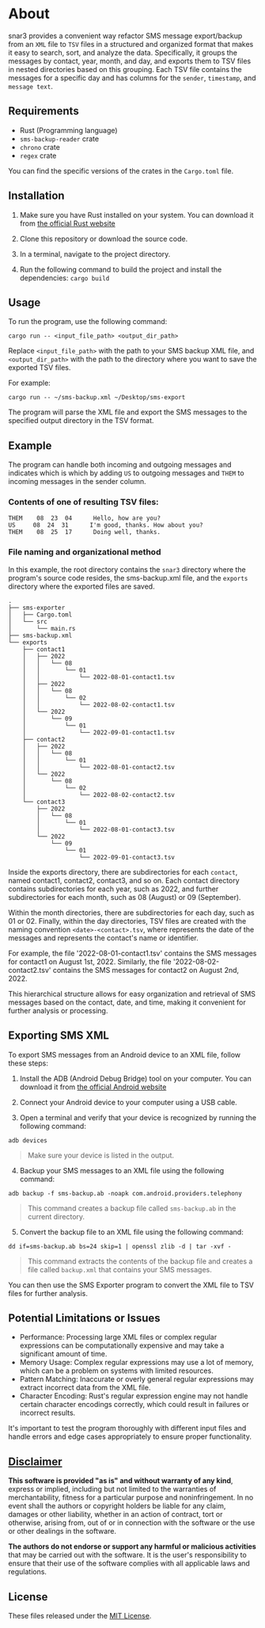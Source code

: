 # About 
snar3 provides a convenient way refactor SMS message export/backup from an `XML` file to `TSV` files in a structured and organized format that makes it easy to search, sort, and analyze the data.
Specifically, it groups the messages by contact, year, month, and day, and exports them to TSV files in nested directories based on this grouping. Each TSV file contains the messages for a specific day and has columns for the `sender`, `timestamp`, and `message text`.

## Requirements

- Rust (Programming language)
- `sms-backup-reader` crate
- `chrono` crate
- `regex` crate

You can find the specific versions of the crates in the `Cargo.toml` file.

## Installation

1. Make sure you have Rust installed on your system. You can download it from [the official Rust website](https://www.rust-lang.org/tools/install)

2. Clone this repository or download the source code.

3. In a terminal, navigate to the project directory.

4. Run the following command to build the project and install the dependencies:
`cargo build`


## Usage

To run the program, use the following command:
```
cargo run -- <input_file_path> <output_dir_path>
```

Replace `<input_file_path>` with the path to your SMS backup XML file, and `<output_dir_path>` with the path to the directory where you want to save the exported TSV files.

For example:
```
cargo run -- ~/sms-backup.xml ~/Desktop/sms-export
```

The program will parse the XML file and export the SMS messages to the specified output directory in the TSV format.

## Example
The program can handle both incoming and outgoing messages and indicates which is which by adding `US` to outgoing messages and `THEM` to incoming messages in the sender column.

### Contents of one of resulting TSV files:
```
THEM    08  23  04      Hello, how are you?
US     08  24  31      I'm good, thanks. How about you?
THEM    08  25  17      Doing well, thanks.
```

### File naming and organizational method
In this example, the root directory contains the `snar3` directory where the program's source code resides, the sms-backup.xml file, and the `exports` directory where the exported files are saved.
```
.
├── sms-exporter
│   ├── Cargo.toml
│   └── src
│       └── main.rs
├── sms-backup.xml
└── exports
    ├── contact1
    │   ├── 2022
    │   │   └── 08
    │   │       └── 01
    │   │           └── 2022-08-01-contact1.tsv
    │   ├── 2022
    │   │   └── 08
    │   │       └── 02
    │   │           └── 2022-08-02-contact1.tsv
    │   └── 2022
    │       └── 09
    │           └── 01
    │               └── 2022-09-01-contact1.tsv
    ├── contact2
    │   ├── 2022
    │   │   └── 08
    │   │       └── 01
    │   │           └── 2022-08-01-contact2.tsv
    │   └── 2022
    │       └── 08
    │           └── 02
    │               └── 2022-08-02-contact2.tsv
    └── contact3
        ├── 2022
        │   └── 08
        │       └── 01
        │           └── 2022-08-01-contact3.tsv
        └── 2022
            └── 09
                └── 01
                    └── 2022-09-01-contact3.tsv
```

Inside the exports directory, there are subdirectories for each `contact`, named contact1, contact2, contact3, and so on. Each contact directory contains subdirectories for each year, such as 2022, and further subdirectories for each month, such as 08 (August) or 09 (September).

Within the month directories, there are subdirectories for each day, such as 01 or 02. Finally, within the day directories, TSV files are created with the naming convention `<date>-<contact>.tsv`, where <date> represents the date of the messages and <contact> represents the contact's name or identifier.

For example, the file '2022-08-01-contact1.tsv' contains the SMS messages for contact1 on August 1st, 2022. Similarly, the file '2022-08-02-contact2.tsv' contains the SMS messages for contact2 on August 2nd, 2022.

This hierarchical structure allows for easy organization and retrieval of SMS messages based on the contact, date, and time, making it convenient for further analysis or processing.

## Exporting SMS XML

To export SMS messages from an Android device to an XML file, follow these steps:

1. Install the ADB (Android Debug Bridge) tool on your computer. You can download it from [the official Android website](https://developer.android.com/studio/releases/platform-tools)

2. Connect your Android device to your computer using a USB cable.

3. Open a terminal and verify that your device is recognized by running the following command:
```
adb devices
```
> Make sure your device is listed in the output.

4. Backup your SMS messages to an XML file using the following command:
```
adb backup -f sms-backup.ab -noapk com.android.providers.telephony
```
> This command creates a backup file called `sms-backup.ab` in the current directory.

5. Convert the backup file to an XML file using the following command:
```
dd if=sms-backup.ab bs=24 skip=1 | openssl zlib -d | tar -xvf -
```
> This command extracts the contents of the backup file and creates a file called `backup.xml` that contains your SMS messages.

You can then use the SMS Exporter program to convert the XML file to TSV files for further analysis.

## Potential Limitations or Issues

- Performance: Processing large XML files or complex regular expressions can be computationally expensive and may take a significant amount of time.
- Memory Usage: Complex regular expressions may use a lot of memory, which can be a problem on systems with limited resources.
- Pattern Matching: Inaccurate or overly general regular expressions may extract incorrect data from the XML file.
- Character Encoding: Rust's regular expression engine may not handle certain character encodings correctly, which could result in failures or incorrect results.

It's important to test the program thoroughly with different input files and handle errors and edge cases appropriately to ensure proper functionality.

## [Disclaimer](DISCLAIMER)
**This software is provided "as is" and without warranty of any kind**, express or implied, including but not limited to the warranties of merchantability, fitness for a particular purpose and noninfringement. In no event shall the authors or copyright holders be liable for any claim, damages or other liability, whether in an action of contract, tort or otherwise, arising from, out of or in connection with the software or the use or other dealings in the software.

**The authors do not endorse or support any harmful or malicious activities** that may be carried out with the software. It is the user's responsibility to ensure that their use of the software complies with all applicable laws and regulations.

## License

These files released under the [MIT License](LICENSE).
